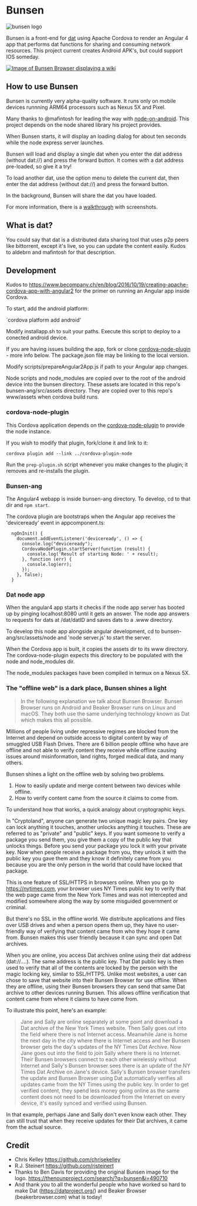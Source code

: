 # Bunsen

![bunsen logo](bunsen-logo.png)

Bunsen is a front-end for [dat](https://datproject.org/) using Apache Cordova to render an Angular 4 app that performs dat functions for sharing and consuming network resources. This project current creates Android APK's, but could support IOS someday. 

[![Image of Bunsen Browser displaying a wiki](docs/images/bunsen_browser_wiki.png)](docs/images/bunsen_browser_wiki_large.png)

## How to use Bunsen

Bunsen is currently very alpha-quality software. It runs only on mobile devices runnning ARM64 processors such as Nexus 5X and Pixel.

Many thanks to @mafintosh for leading the way with [node-on-android](https://github.com/node-on-mobile/node-on-android). This project depends on the node shared library his project provides.

When Bunsen starts, it will display an loading dialog for about ten seconds while the node express server launches.

Bunsen will load and display a single dat when you enter the dat address (without dat://) and press the forward button.
It comes with a dat address pre-loaded, so give it a try!

To load another dat, use the option menu to delete the current dat, then  enter the dat address (without dat://) and press the forward button.

In the background, Bunsen will share the dat you have loaded.

For more information, there is a [walkthrough](https://github.com/bunsenbrowser/bunsen/wiki/Bunsen-Walkthrough) with screenshots.

## What is dat?

You could say that dat is a distributed data sharing tool that uses p2p peers like bittorrent, except it's live, so you can update the content easily. Kudos to aldebrn and mafintosh for that description.

## Development

Kudos to https://www.becompany.ch/en/blog/2016/10/19/creating-apache-cordova-app-with-angular2 for the primer on running an Angular app inside Cordova.

To start, add the android platform:

`cordova platform add android'

Modify installapp.sh to suit your paths. Execute this script to deploy to a conected android device.

If you are having issues building the app, fork or clone [cordova-node-plugin](https://github.com/bunsenbrowser/cordova-node-plugin) - more info below.
The package.json file may be linking to the local version.

Modify scripts/prepareAngular2App.js if path to your Angular app changes.

Node scripts and node_modules are copied over to the root of the android device into the bunsen directory.
These assets are located in this repo's bunsen-ang/src/assets directory. They are copied over to this repo's
www/assets when cordova build runs.

### cordova-node-plugin

This Cordova application depends on the [cordova-node-plugin](https://github.com/bunsenbrowser/cordova-node-plugin)
to provide the node instance.

If you wish to modify that plugin, fork/clone it and link to it:

 `cordova plugin add --link ../cordova-plugin-node`

Run the `prep-plugin.sh` script whenever you make changes to the plugin; it removes and re-installs the plugin.



### Bunsen-ang

The Angular4 webapp is inside bunsen-ang directory. To develop, cd to that dir and `npm start`.

The cordova plugin are bootstraps when the Angular app receives the 'deviceready' event in appcomponent.ts:

```
  ngOnInit() {
    document.addEventListener('deviceready', () => {
      console.log("deviceready");
      CordovaNodePlugin.startServer(function (result) {
        console.log('Result of starting Node: ' + result);
      }, function (err) {
        console.log(err);
      });
    }, false);
  }
```

### Dat node app

When the angular4 app starts it checks if the node app server has booted up by pinging localhost:8080 until it gets an answer.
The node app answers to requests for dats at /dat/datID and saves dats to a .www directory.

To develop this node app alongside angular development, cd to bunsen-ang/src/assets/node and 'node server.js' to start the server.

When the Cordova app is built, it copies the assets dir to its www directory. The cordova-node-plugin expects this directory to be populated with the node and node_modules dir.

The node_modules packages have been compiled in termux on a Nexus 5X.

### The "offline web" is a dark place, Bunsen shines a light
> In the following explanation we talk about Bunsen Browser. Bunsen Browser runs on Android and Beaker Browser runs on Linux and macOS. They both use the same underlying technology known as Dat which makes this all possible.

Millions of people living under repressive regimes are blocked from the Internet and depend on outside access to digital content by way of smuggled USB Flash Drives. There are 6 billion people offline who have are offline and not able to verify content they receive while offline causing issues around misinformation, land rights, forged medical data, and many others.

Bunsen shines a light on the offline web by solving two problems.

1. How to easily update and merge content between two devices while offline.
2. How to verify content came from the source it claims to come from.

To understand how that works, a quick analogy about cryptographic keys.

In "Cryptoland", anyone can generate two unique magic key pairs. One key can lock anything it touches, another unlocks anything it touches. These are referred to as "private" and "public" keys. If you want someone to verify a package you send them, you give them a copy of the public key that unlocks things. Before you send your package you lock it with your private key. Now when people receive a package from you, they unlock it with the public key you gave them and they know it definitely came from you because you are the only person in the world that could have locked that package.

This is one feature of SSL/HTTPS in browsers online. When you go to https://nytimes.com, your browser uses NY Times public key to verify that the web page came from the New York Times and was not intercepted and modified somewhere along the way by some misguided government or criminal.

But there's no SSL in the offline world. We distribute applications and files over USB drives and when a person opens them up, they have no user-friendly way of verifying that content came from who they hope it came from. Bunsen makes this user friendly because it can sync and open Dat archives.

When you are online, you access Dat archives online using their dat address (dat://....). The same address is the public key. That Dat public key is then used to verify that all of the contents are locked by the person with the magic locking key, similar to SSL/HTTPS. Unlike most websites, a user can chose to save that website into their Bunsen Browser for use offline. When they are offline, using their Bunsen browsers they can send that same Dat archive to other devices running Bunsen. This allows offline verification that content came from where it claims to have come from.

To illustrate this point, here's an example:

> Jane and Sally are online separately at some point and download a Dat archive of the New York Times website. Then Sally goes out into the field where there is not Internet access. Meanwhile Jane is home the next day in the city where there is Internet access and her Bunsen browser gets the day's updates of the NY Times Dat Archive. Now Jane goes out into the field to join Sally where there is no Internet. Their Bunsen browsers connect to each other wirelessly without Internet and Sally's Bunsen browser sees there is an update of the NY Times Dat Archive on Jane's device. Sally's Bunsen browser transfers the update and Bunsen Browser using Dat automatically verifies all updates came from the NY Times using the public key.
In order to get verified content, they spend less money going online as the same content does not need to be downloaded from the Internet on every device, it's easily synced and verified using Bunsen.

In that example, perhaps Jane and Sally don't even know each other. They can still trust that when they receive updates for their Dat archives, it came from the actual source.

## Credit
- Chris Kelley https://github.com/chrisekelley
- R.J. Steinert https://github.com/rjsteinert
- Thanks to Ben Davis for providing the original Bunsen image for the logo. https://thenounproject.com/search/?q=bunsen&i=490710
- And thank you to all the wonderful people who have worked so hard to make Dat (https://datproject.org/) and Beaker Browser (beakerbrowser.com) what is today! 

